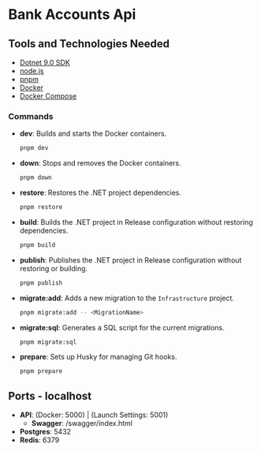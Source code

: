 # Bank Accounts Api 

## Tools and Technologies Needed

- [Dotnet 9.0 SDK](https://dotnet.microsoft.com/download)
- [node.js](https://nodejs.org/en/)
- [pnpm](https://pnpm.io/)
- [Docker](https://www.docker.com/)
- [Docker Compose](https://docs.docker.com/compose/)

### Commands

- **dev**: Builds and starts the Docker containers.
  ```sh
  pnpm dev
  ```

- **down**: Stops and removes the Docker containers.
  ```sh
  pnpm down
  ```

- **restore**: Restores the .NET project dependencies.
  ```sh
  pnpm restore
  ```

- **build**: Builds the .NET project in Release configuration without restoring dependencies.
  ```sh
  pnpm build
  ```

- **publish**: Publishes the .NET project in Release configuration without restoring or building.
  ```sh
  pnpm publish
  ```

- **migrate:add**: Adds a new migration to the `Infrastructure` project.
  ```sh
  pnpm migrate:add -- <MigrationName>
  ```

- **migrate:sql**: Generates a SQL script for the current migrations.
  ```sh
  pnpm migrate:sql
  ```

- **prepare**: Sets up Husky for managing Git hooks.
  ```sh
  pnpm prepare
  ```

## Ports - localhost

- **API**: (Docker: 5000) | (Launch Settings: 5001)
  - **Swagger**: /swagger/index.html
- **Postgres**: 5432
- **Redis**: 6379
